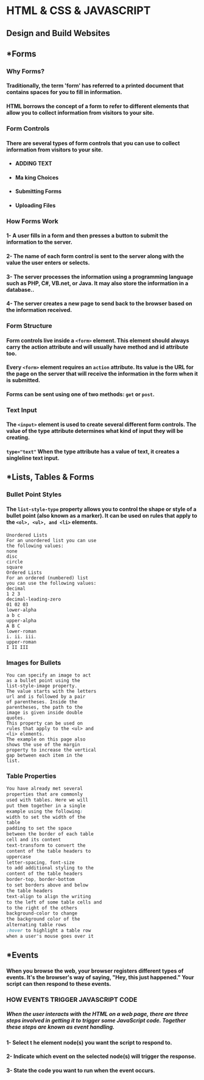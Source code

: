 # HTML & CSS & JAVASCRIPT
## Design and Build Websites 

## ***Forms**
### Why Forms?
#### Traditionally, the term 'form' has referred to a printed document that contains spaces for you to fill in information.
#### HTML borrows the concept of a form to refer to different elements that allow you to collect information from visitors to your site.

### Form Controls
#### There are several types of form controls that you can use to collect information from visitors to your site.

- #### ADDING TEXT
- #### Ma king Choices
- #### Submitting Forms
- #### Uploading Files

### How Forms Work
#### 1- A user fills in a form and then presses a button to submit the information to the server.
#### 2- The name of each form control is sent to the server along with the value the user enters or selects.
#### 3- The server processes the information using a programming language such as PHP, C#, VB.net, or Java. It may also store the information in a database..
#### 4- The server creates a new page to send back to the browser based on the information received.

### Form Structure
#### Form controls live inside a `<form>` element. This element should always carry the action attribute and will usually have  method and id attribute too.

#### Every `<form>` element requires an `action` attribute. Its value is the URL for the page on the server that will receive the information in the form when it is submitted.

#### Forms can be sent using one of two methods: `get` or `post`.

### Text Input
#### The `<input>` element is used to create several different form controls. The value of the type attribute determines what kind of input they will be creating. 
#### `type="text"`  When the type attribute has a value of text, it creates a singleline text input.


## ***Lists, Tables & Forms**
### Bullet Point Styles
#### The `list-style-type` property allows you to control the shape or style of a bullet point (also known as a marker). It can be used on rules that apply to the `<ol>, <ul>, and <li>` elements.

```
Unordered Lists
For an unordered list you can use
the following values:
none
disc
circle
square
Ordered Lists
For an ordered (numbered) list
you can use the following values:
decimal
1 2 3
decimal-leading-zero
01 02 03
lower-alpha
a b c
upper-alpha
A B C
lower-roman
i. ii. iii.
upper-roman
I II III
```

### Images for Bullets
``` 
You can specify an image to act
as a bullet point using the
list-style-image property.
The value starts with the letters
url and is followed by a pair
of parentheses. Inside the
parentheses, the path to the
image is given inside double
quotes.
This property can be used on
rules that apply to the <ul> and
<li> elements.
The example on this page also
shows the use of the margin
property to increase the vertical
gap between each item in the
list.
```
### Table Properties 

```css
You have already met several
properties that are commonly
used with tables. Here we will
put them together in a single
example using the following:
width to set the width of the
table
padding to set the space
between the border of each table
cell and its content
text-transform to convert the
content of the table headers to
uppercase
letter-spacing, font-size
to add additional styling to the
content of the table headers
border-top, border-bottom
to set borders above and below
the table headers
text-align to align the writing
to the left of some table cells and
to the right of the others
background-color to change
the background color of the
alternating table rows
:hover to highlight a table row
when a user's mouse goes over it
```

## ***Events**
#### When you browse the web, your browser registers different types of events. It's the browser's way of saying, "Hey, this just happened." Your script can then respond to these events.

### HOW EVENTS TRIGGER JAVASCRIPT CODE
##### When the user interacts with the HTML on a web page, there are three steps involved in getting it to trigger some JavaScript code. Together these steps are known as event handling.
#### 1- Select t he element node(s) you want the script to respond to.
#### 2- Indicate which event on the selected node(s) will trigger the response.
#### 3- State the code you want to run when the event occurs.